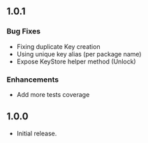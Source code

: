 ## 1.0.1

### Bug Fixes

* Fixing duplicate Key creation
* Using unique key alias (per package name)
* Expose KeyStore helper method (Unlock)

### Enhancements

* Add more tests coverage

## 1.0.0

* Initial release.
